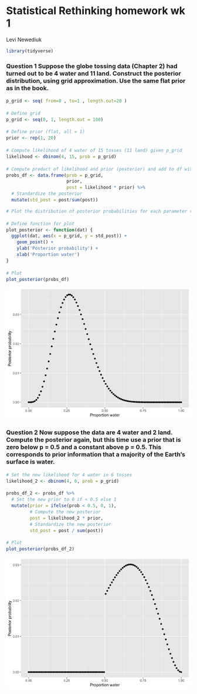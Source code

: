 Statistical Rethinking homework wk 1
================
Levi Newediuk

``` r
library(tidyverse)
```

### **Question 1** Suppose the globe tossing data (Chapter 2) had turned out to be 4 water and 11 land. Construct the posterior distribution, using grid approximation. Use the same flat prior as in the book.

``` r
p_grid <- seq( from=0 , to=1 , length.out=20 )

# Define grid
p_grid <- seq(0, 1, length.out = 100)

# Define prior (flat, all = 1)
prior <- rep(1, 20)

# Compute likelihood of 4 water of 15 tosses (11 land) given p_grid
likelihood <- dbinom(4, 15, prob = p_grid)

# Compute product of likelihood and prior (posterior) and add to df with p_grid
probs_df <- data.frame(prob = p_grid,
                       prior,
                       post = likelihood * prior) %>%
  # Standardize the posterior
  mutate(std_post = post/sum(post))
```

``` r
# Plot the distribution of posterior probabilities for each parameter value (proportion water)

# Define function for plot
plot_posterior <- function(dat) {
  ggplot(dat, aes(x = p_grid, y = std_post)) +
    geom_point() +
    ylab('Posterior probability') +
    xlab('Proportion water')
}

# Plot
plot_posterior(probs_df)
```

![](01-homework_files/figure-gfm/unnamed-chunk-3-1.png)<!-- -->

### **Question 2** Now suppose the data are 4 water and 2 land. Compute the posterior again, but this time use a prior that is zero below p = 0.5 and a constant above p = 0.5. This corresponds to prior information that a majority of the Earth’s surface is water.

``` r
# Set the new likelihood for 4 water in 6 tosses
likelihood_2 <- dbinom(4, 6, prob = p_grid)

probs_df_2 <- probs_df %>%
  # Set the new prior to 0 if < 0.5 else 1
  mutate(prior = ifelse(prob < 0.5, 0, 1),
         # Compute the new posterior
         post = likelihood_2 * prior,
         # Standardize the new posterior
         std_post = post / sum(post))

# Plot
plot_posterior(probs_df_2)
```

![](01-homework_files/figure-gfm/unnamed-chunk-4-1.png)<!-- -->
